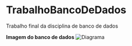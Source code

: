 # TrabalhoBancoDeDados
Trabalho final da disciplina de banco de dados

**Imagem do banco de dados**
![Diagrama](https://user-images.githubusercontent.com/63831714/128655169-688bdfd2-1e3f-4499-a1f8-4f4205e80cfe.jpeg)
